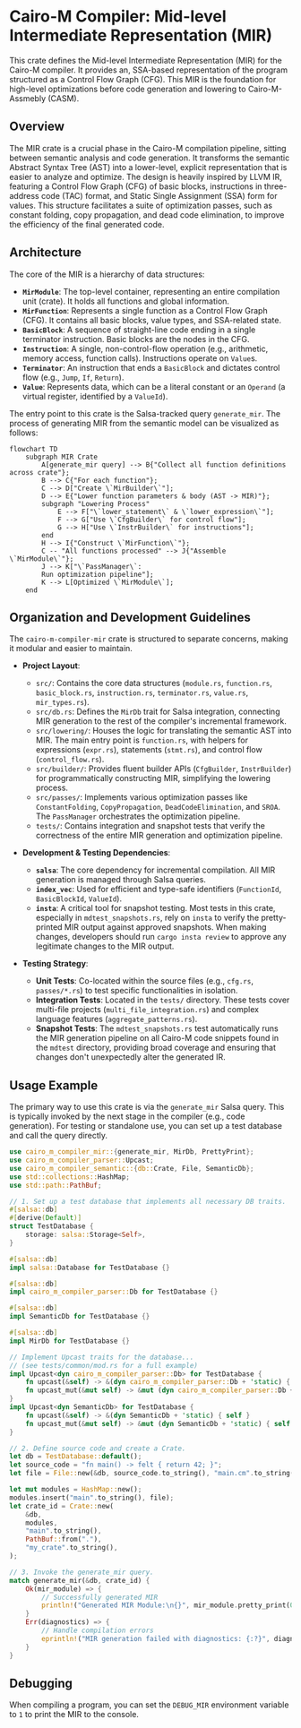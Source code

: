 # Cairo-M Compiler: Mid-level Intermediate Representation (MIR)

This crate defines the Mid-level Intermediate Representation (MIR) for the
Cairo-M compiler. It provides an, SSA-based representation of the program
structured as a Control Flow Graph (CFG). This MIR is the foundation for
high-level optimizations before code generation and lowering to Cairo-M-Assmebly
(CASM).

## Overview

The MIR crate is a crucial phase in the Cairo-M compilation pipeline, sitting
between semantic analysis and code generation. It transforms the semantic
Abstract Syntax Tree (AST) into a lower-level, explicit representation that is
easier to analyze and optimize. The design is heavily inspired by LLVM IR,
featuring a Control Flow Graph (CFG) of basic blocks, instructions in
three-address code (TAC) format, and Static Single Assignment (SSA) form for
values. This structure facilitates a suite of optimization passes, such as
constant folding, copy propagation, and dead code elimination, to improve the
efficiency of the final generated code.

## Architecture

The core of the MIR is a hierarchy of data structures:

- **`MirModule`**: The top-level container, representing an entire compilation
  unit (crate). It holds all functions and global information.
- **`MirFunction`**: Represents a single function as a Control Flow Graph (CFG).
  It contains all basic blocks, value types, and SSA-related state.
- **`BasicBlock`**: A sequence of straight-line code ending in a single
  terminator instruction. Basic blocks are the nodes in the CFG.
- **`Instruction`**: A single, non-control-flow operation (e.g., arithmetic,
  memory access, function calls). Instructions operate on `Value`s.
- **`Terminator`**: An instruction that ends a `BasicBlock` and dictates control
  flow (e.g., `Jump`, `If`, `Return`).
- **`Value`**: Represents data, which can be a literal constant or an `Operand`
  (a virtual register, identified by a `ValueId`).

The entry point to this crate is the Salsa-tracked query `generate_mir`. The
process of generating MIR from the semantic model can be visualized as follows:

```mermaid, width: 100%
flowchart TD
    subgraph MIR Crate
        A[generate_mir query] --> B{"Collect all function definitions across crate"};
        B --> C{"For each function"};
        C --> D["Create \`MirBuilder\`"];
        D --> E{"Lower function parameters & body (AST -> MIR)"};
        subgraph "Lowering Process"
            E --> F["\`lower_statement\` & \`lower_expression\`"];
            F --> G["Use \`CfgBuilder\` for control flow"];
            G --> H["Use \`InstrBuilder\` for instructions"];
        end
        H --> I{"Construct \`MirFunction\`"};
        C -- "All functions processed" --> J{"Assemble \`MirModule\`"};
        J --> K["\`PassManager\`:
        Run optimization pipeline"];
        K --> L[Optimized \`MirModule\`];
    end
```

## Organization and Development Guidelines

The `cairo-m-compiler-mir` crate is structured to separate concerns, making it
modular and easier to maintain.

- **Project Layout**:
  - `src/`: Contains the core data structures (`module.rs`, `function.rs`,
    `basic_block.rs`, `instruction.rs`, `terminator.rs`, `value.rs`,
    `mir_types.rs`).
  - `src/db.rs`: Defines the `MirDb` trait for Salsa integration, connecting MIR
    generation to the rest of the compiler's incremental framework.
  - `src/lowering/`: Houses the logic for translating the semantic AST into MIR.
    The main entry point is `function.rs`, with helpers for expressions
    (`expr.rs`), statements (`stmt.rs`), and control flow (`control_flow.rs`).
  - `src/builder/`: Provides fluent builder APIs (`CfgBuilder`, `InstrBuilder`)
    for programmatically constructing MIR, simplifying the lowering process.
  - `src/passes/`: Implements various optimization passes like
    `ConstantFolding`, `CopyPropagation`, `DeadCodeElimination`, and `SROA`. The
    `PassManager` orchestrates the optimization pipeline.
  - `tests/`: Contains integration and snapshot tests that verify the
    correctness of the entire MIR generation and optimization pipeline.

- **Development & Testing Dependencies**:
  - **`salsa`**: The core dependency for incremental compilation. All MIR
    generation is managed through Salsa queries.
  - **`index_vec`**: Used for efficient and type-safe identifiers (`FunctionId`,
    `BasicBlockId`, `ValueId`).
  - **`insta`**: A critical tool for snapshot testing. Most tests in this crate,
    especially in `mdtest_snapshots.rs`, rely on `insta` to verify the
    pretty-printed MIR output against approved snapshots. When making changes,
    developers should run `cargo insta review` to approve any legitimate changes
    to the MIR output.

- **Testing Strategy**:
  - **Unit Tests**: Co-located within the source files (e.g., `cfg.rs`,
    `passes/*.rs`) to test specific functionalities in isolation.
  - **Integration Tests**: Located in the `tests/` directory. These tests cover
    multi-file projects (`multi_file_integration.rs`) and complex language
    features (`aggregate_patterns.rs`).
  - **Snapshot Tests**: The `mdtest_snapshots.rs` test automatically runs the
    MIR generation pipeline on all Cairo-M code snippets found in the `mdtest`
    directory, providing broad coverage and ensuring that changes don't
    unexpectedly alter the generated IR.

## Usage Example

The primary way to use this crate is via the `generate_mir` Salsa query. This is
typically invoked by the next stage in the compiler (e.g., code generation). For
testing or standalone use, you can set up a test database and call the query
directly.

```rust
use cairo_m_compiler_mir::{generate_mir, MirDb, PrettyPrint};
use cairo_m_compiler_parser::Upcast;
use cairo_m_compiler_semantic::{db::Crate, File, SemanticDb};
use std::collections::HashMap;
use std::path::PathBuf;

// 1. Set up a test database that implements all necessary DB traits.
#[salsa::db]
#[derive(Default)]
struct TestDatabase {
    storage: salsa::Storage<Self>,
}

#[salsa::db]
impl salsa::Database for TestDatabase {}

#[salsa::db]
impl cairo_m_compiler_parser::Db for TestDatabase {}

#[salsa::db]
impl SemanticDb for TestDatabase {}

#[salsa::db]
impl MirDb for TestDatabase {}

// Implement Upcast traits for the database...
// (see tests/common/mod.rs for a full example)
impl Upcast<dyn cairo_m_compiler_parser::Db> for TestDatabase {
    fn upcast(&self) -> &(dyn cairo_m_compiler_parser::Db + 'static) { self }
    fn upcast_mut(&mut self) -> &mut (dyn cairo_m_compiler_parser::Db + 'static) { self }
}
impl Upcast<dyn SemanticDb> for TestDatabase {
    fn upcast(&self) -> &(dyn SemanticDb + 'static) { self }
    fn upcast_mut(&mut self) -> &mut (dyn SemanticDb + 'static) { self }
}

// 2. Define source code and create a Crate.
let db = TestDatabase::default();
let source_code = "fn main() -> felt { return 42; }";
let file = File::new(&db, source_code.to_string(), "main.cm".to_string());

let mut modules = HashMap::new();
modules.insert("main".to_string(), file);
let crate_id = Crate::new(
    &db,
    modules,
    "main".to_string(),
    PathBuf::from("."),
    "my_crate".to_string(),
);

// 3. Invoke the generate_mir query.
match generate_mir(&db, crate_id) {
    Ok(mir_module) => {
        // Successfully generated MIR
        println!("Generated MIR Module:\n{}", mir_module.pretty_print(0));
    }
    Err(diagnostics) => {
        // Handle compilation errors
        eprintln!("MIR generation failed with diagnostics: {:?}", diagnostics);
    }
}
```

## Debugging

When compiling a program, you can set the `DEBUG_MIR` environment variable to
`1` to print the MIR to the console.
